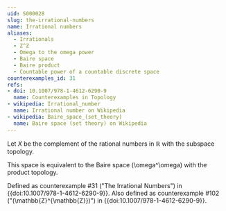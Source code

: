 ```yaml
---
uid: S000028
slug: the-irrational-numbers
name: Irrational numbers
aliases:
  - Irrationals
  - Z^Z
  - Omega to the omega power
  - Baire space
  - Baire product
  - Countable power of a countable discrete space
counterexamples_id: 31
refs:
- doi: 10.1007/978-1-4612-6290-9 
  name: Counterexamples in Topology
- wikipedia: Irrational_number
  name: Irrational number on Wikipedia
- wikipedia: Baire_space_(set_theory)
  name: Baire space (set theory) on Wikipedia
---
```

Let $X$ be the complement of the rational numbers in $\mathbb{R}$ with the subspace topology.

This space is equivalent to the Baire space \(\omega^\omega\) with the
product topology.

Defined as counterexample #31 ("The Irrational Numbers")
in {{doi:10.1007/978-1-4612-6290-9}}.
Also defined as counterexample #102 ("\(\mathbb{Z}^{\mathbb{Z}}\)")
in {{doi:10.1007/978-1-4612-6290-9}}.

<!-- [[Proof of Topology]]
In order to confirm the topology on the irrational numbers we simply must verify it is a subspace.  Let $\mathbb{I}$ be the set of irrational numbers.  Let $\tau$ denote the topology on $\mathbb{R}$.  
Observe both $\emptyset$ and $\mathbb{I}$ belong to $\tau_\mathbb{I}$ since
$$\emptyset = \mathbb{I} \cap \emptyset$$  $$\mathbb{I} = \mathbb{I} \cap \mathbb{R},$$
noting that both $\emptyset$ and $\mathbb{I}$ belong to $\tau$.

Taking the arbitrary union of any elements of $\tau_\mathbb{I}$ we note
$$ \bigcup_{i \in I} (\mathbb{I} \cap U_i) = \mathbb{I} \cap \bigcup_{i \in I} U_i $$
which is in $\tau_\mathbb{I}$ since $\bigcup_{i \in I} U_i \in \tau$.   
Taking the intersection of finitely-many elements of $\tau_\mathbb{I}$, we note
$$ \bigcap_{i = 1}^n (\mathbb{I} \cap U_i) = \mathbb{I} \cap \bigcap_{i = 1}^n U_i $$
which is in $\tau_\mathbb{I}$ since $\bigcap_{i=1}^n U_i \in \tau$. -->
